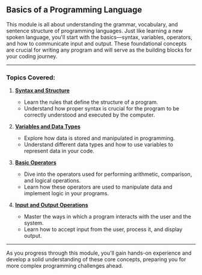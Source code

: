 
## Basics of a Programming Language

This module is all about understanding the grammar, vocabulary, and sentence structure of programming languages. Just like learning a new spoken language, you'll start with the basics—syntax, variables, operators, and how to communicate input and output. These foundational concepts are crucial for writing any program and will serve as the building blocks for your coding journey.

---

### Topics Covered:

1. **[Syntax and Structure](https://github.com/PeteComSci/intro_comprog/tree/ed2accd0d11731f5e71b83b3c8b477d844a6cfb6/basics/syntax_structure)**
   - Learn the rules that define the structure of a program.
   - Understand how proper syntax is crucial for the program to be correctly understood and executed by the computer.

2. **[Variables and Data Types](https://github.com/PeteComSci/intro_comprog/tree/b0cb16c7bcb2ccc71e518b59027f8abb473f933c/basics/variables_data_types)**
   - Explore how data is stored and manipulated in programming.
   - Understand different data types and how to use variables to represent data in your code.

3. **[Basic Operators](https://github.com/PeteComSci/intro_comprog/tree/b0cb16c7bcb2ccc71e518b59027f8abb473f933c/basics/operators)**
   - Dive into the operators used for performing arithmetic, comparison, and logical operations.
   - Learn how these operators are used to manipulate data and implement logic in your programs.

4. **[Input and Output Operations](https://github.com/PeteComSci/intro_comprog/tree/f1292138de12bf25dc5d18adc8e2a33394a671e1/basics/input_output)**
   - Master the ways in which a program interacts with the user and the system.
   - Learn how to accept input from the user, process it, and display output.

---

As you progress through this module, you'll gain hands-on experience and develop a solid understanding of these core concepts, preparing you for more complex programming challenges ahead.
